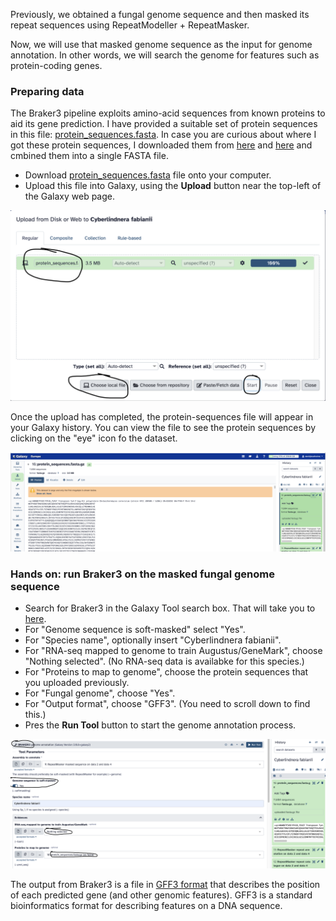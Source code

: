 Previously, we obtained a fungal genome sequence and then masked its repeat sequences using RepeatModeller + RepeatMasker.

Now, we will use that masked genome sequence as the input for genome annotation. In other words, we will search the genome for features such as protein-coding genes.


### Preparing data

The Braker3 pipeline exploits amino-acid sequences from known proteins to aid its gene prediction. I have provided a suitable set of protein sequences in this file:
[protein_sequences.fasta](annotation/protein_sequences.fasta.gz). In case you are curious about where I got these protein sequences,
I downloaded them from [here](https://www.uniprot.org/proteomes/UP000002311) and [here](https://www.uniprot.org/proteomes/UP000189513) and cmbined them into a single FASTA file.

- Download [protein_sequences.fasta](annotation/protein_sequences.fasta.gz) file onto your computer.
- Upload this file into Galaxy, using the **Upload** button near the top-left of the Galaxy web page.

![Uploading protein sequences](annotation/upload-proteins.png)  

Once the upload has completed, the protein-sequences file will appear in your Galaxy history. You can view the file to see the protein sequences by clicking on the "eye" icon fo the dataset.

![Viewing the uploaded proteins](annotation/uploaded-proteins.png)


### Hands on: run Braker3 on the masked fungal genome sequence

- Search for Braker3 in the Galaxy Tool search box. That will take you to [here](https://usegalaxy.eu/?tool_id=toolshed.g2.bx.psu.edu%2Frepos%2Fgenouest%2Fbraker3%2Fbraker3%2F3.0.8%2Bgalaxy2&version=latest).
- For "Genome sequence is soft-masked" select "Yes".
- For "Species name", optionally insert "Cyberlindnera fabianii".
- For "RNA-seq mapped to genome to train Augustus/GeneMark", choose "Nothing selected". (No RNA-seq data is availabke for this species.)
- For "Proteins to map to genome", choose the protein sequences that you uploaded previously.
- For "Fungal genome", choose "Yes".
- For "Output format", choose "GFF3". (You need to scroll down to find this.)
- Pres the **Run Tool** button to start the genome annotation process.

![Running Braker3](annotation/running-braker3.png)

The output from Braker3 is a file in [GFF3 format](https://www.ensembl.org/info/website/upload/gff3.html) that describes the position of each predicted gene (and other genomic features). GFF3 is a standard
bioinformatics format for describing features on a DNA sequence.
